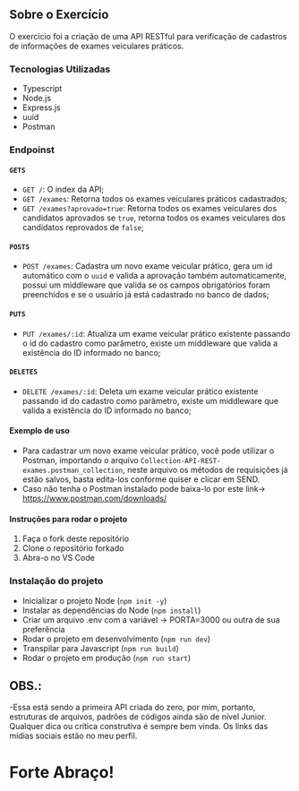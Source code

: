 ## Sobre o Exercício
O exercício foi a criação de uma API RESTful para verificação de cadastros de informações de exames veiculares práticos.
### Tecnologias Utilizadas
- Typescript
- Node.js
- Express.js
- uuid
- Postman

### Endpoinst

#### `GETS`
- `GET /`: O index da API;
- `GET /exames`: Retorna todos os exames veiculares práticos cadastrados;
- `GET /exames?aprovado=true`: Retorna todos os exames veiculares dos candidatos aprovados se `true`, retorna todos os exames veiculares dos candidatos reprovados de `false`;

#### `POSTS`
- `POST /exames`: Cadastra um novo exame veicular prático, gera um id automático com o `uuid` e valida a aprovação também automaticamente, possui um middleware que valida se os campos obrigatórios foram preenchidos e se o usuário já está cadastrado no banco de dados;

#### `PUTS`
- `PUT /exames/:id`: Atualiza um exame veicular prático existente passando o id do cadastro como parâmetro, existe um middleware que valida a existência do ID informado no banco;

#### `DELETES`
- `DELETE /exames/:id`: Deleta um exame veicular prático existente passando id do cadastro como parâmetro, existe um middleware que valida a existência do ID informado no banco;

#### Exemplo de uso
- Para cadastrar um novo exame veicular prático, você pode utilizar o Postman, importando o arquivo `Collection-API-REST-exames.postman_collection`, neste arquivo os métodos de requisições já estão salvos, basta edita-los conforme quiser e clicar em SEND.
- Caso não tenha o Postman instalado pode baixa-lo por este link-> https://www.postman.com/downloads/


#### Instruções para rodar o projeto

1. Faça o fork deste repositório
2. Clone o repositório forkado
3. Abra-o no VS Code

### Instalação do projeto

- Inicializar o projeto Node (`npm init -y`)
- Instalar as dependências do Node (`npm install`)
- Criar um arquivo .env com a variável -> PORTA=3000 ou outra de sua preferência
- Rodar o projeto em desenvolvimento (`npm run dev`)
- Transpilar para Javascript (`npm run build`)
- Rodar o projeto em produção (`npm run start`)


## OBS.:
-Essa está sendo a primeira API criada do zero, por mim, portanto, estruturas de arquivos, padrões de códigos ainda são de nível Junior.
Qualquer dica ou crítica construtiva é sempre bem vinda.
Os links das mídias sociais estão no meu perfil.

# Forte Abraço!